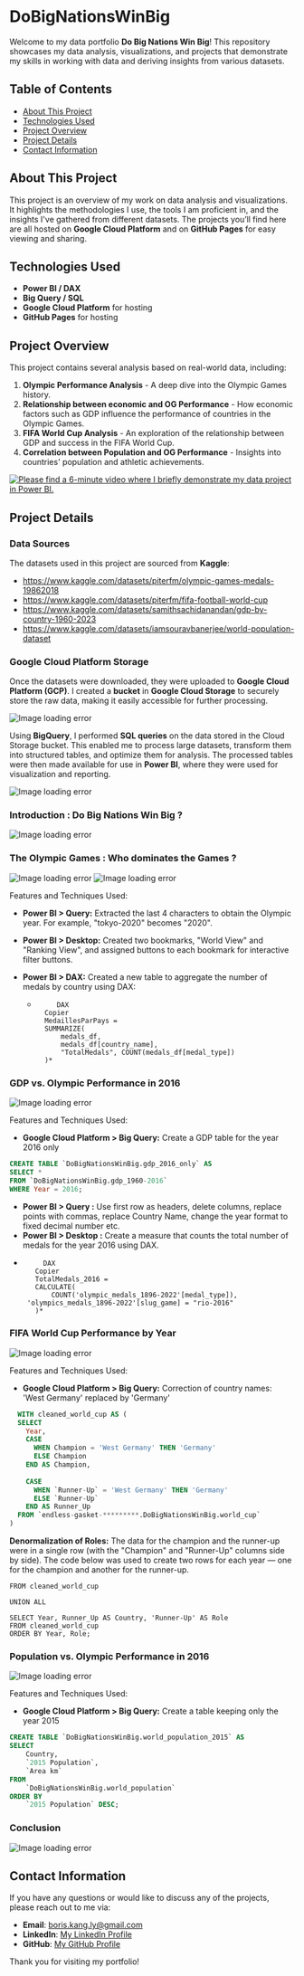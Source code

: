 # DoBigNationsWinBig

Welcome to my data portfolio **Do Big Nations Win Big**! This repository showcases my data analysis, visualizations, and projects that demonstrate my skills in working with data and deriving insights from various datasets.

## Table of Contents
- [About This Project](#about-this-project)
- [Technologies Used](#technologies-used)
- [Project Overview](#project-overview)
- [Project Details](#project-details)
- [Contact Information](#contact-information)

## About This Project

This project is an overview of my work on data analysis and visualizations. It highlights the methodologies I use, the tools I am proficient in, and the insights I've gathered from different datasets. The projects you’ll find here are all hosted on **Google Cloud Platform** and on **GitHub Pages** for easy viewing and sharing.

## Technologies Used

- **Power BI / DAX**
- **Big Query / SQL**
- **Google Cloud Platform** for hosting
- **GitHub Pages** for hosting

## Project Overview

This project contains several analysis based on real-world data, including:
1. **Olympic Performance Analysis** - A deep dive into the Olympic Games history.
2. **Relationship between economic and OG Performance** - How economic factors such as GDP influence the performance of countries in the Olympic Games.
3. **FIFA World Cup Analysis** - An exploration of the relationship between GDP and success in the FIFA World Cup.
4. **Correlation between Population and OG Performance** - Insights into countries' population and athletic achievements.

[![Please find a 6-minute video where I briefly demonstrate my data project in Power BI.](https://github.com/boris-mind/DoBigNationsWinBig/blob/main/imageDBNWBvideo.png)](https://www.loom.com/share/fccf8fdfb234412483ebb64b7320896e?sid=4448521a-3c16-4312-bdc6-d23d31215c7a)

## Project Details

### Data Sources

The datasets used in this project are sourced from **Kaggle**:
- https://www.kaggle.com/datasets/piterfm/olympic-games-medals-19862018
- https://www.kaggle.com/datasets/piterfm/fifa-football-world-cup
- https://www.kaggle.com/datasets/samithsachidanandan/gdp-by-country-1960-2023
- https://www.kaggle.com/datasets/iamsouravbanerjee/world-population-dataset

### Google Cloud Platform Storage

Once the datasets were downloaded, they were uploaded to **Google Cloud Platform (GCP)**. I created a **bucket** in **Google Cloud Storage** to securely store the raw data, making it easily accessible for further processing.

![Image loading error](https://github.com/boris-mind/DoBigNationsWinBig/blob/main/imageDBNWB0.png)

Using **BigQuery**, I performed **SQL queries** on the data stored in the Cloud Storage bucket. This enabled me to process large datasets, transform them into structured tables, and optimize them for analysis. The processed tables were then made available for use in **Power BI**, where they were used for visualization and reporting.

![Image loading error](https://github.com/boris-mind/DoBigNationsWinBig/blob/main/imageDBNWB0.2.png)

### Introduction : Do Big Nations Win Big ?

![Image loading error](https://github.com/boris-mind/DoBigNationsWinBig/blob/main/imageDBNWB1.png)

### The Olympic Games : Who dominates the Games ?

![Image loading error](https://github.com/boris-mind/DoBigNationsWinBig/blob/main/imageDBNWB2.png)
![Image loading error](https://github.com/boris-mind/DoBigNationsWinBig/blob/main/imageDBNWB2.2.png)

Features and Techniques Used:

- **Power BI > Query:** Extracted the last 4 characters to obtain the Olympic year. For example, "tokyo-2020" becomes "2020".
- **Power BI > Desktop:** Created two bookmarks, "World View" and "Ranking View", and assigned buttons to each bookmark for interactive filter buttons.
- **Power BI > DAX:** Created a new table to aggregate the number of medals by country using DAX:

  *          DAX
          Copier
          MedaillesParPays = 
          SUMMARIZE(
              medals_df, 
              medals_df[country_name], 
              "TotalMedals", COUNT(medals_df[medal_type])
          )*

### GDP vs. Olympic Performance in 2016

![Image loading error](https://github.com/boris-mind/DoBigNationsWinBig/blob/main/imageDBNWB3.png)

Features and Techniques Used:

- **Google Cloud Platform > Big Query:** Create a GDP table for the year 2016 only

```SQL
CREATE TABLE `DoBigNationsWinBig.gdp_2016_only` AS
SELECT *
FROM `DoBigNationsWinBig.gdp_1960-2016`
WHERE Year = 2016;
```

- **Power BI > Query :** Use first row as headers, delete columns, replace points with commas, replace Country Name, change the year format to fixed decimal number etc.
- **Power BI > Desktop :** Create a measure that counts the total number of medals for the year 2016 using DAX.

 *          DAX
          Copier
          TotalMedals_2016 = 
          CALCULATE(
              COUNT('olympic_medals_1896-2022'[medal_type]),
        'olympics_medals_1896-2022'[slug_game] = "rio-2016"
          )*

### FIFA World Cup Performance by Year

![Image loading error](https://github.com/boris-mind/DoBigNationsWinBig/blob/main/imageDBNWB4.png)

Features and Techniques Used:

- **Google Cloud Platform > Big Query:** Correction of country names: 'West Germany' replaced by 'Germany'

```SQL
  WITH cleaned_world_cup AS (
  SELECT 
    Year,
    CASE 
      WHEN Champion = 'West Germany' THEN 'Germany'
      ELSE Champion
    END AS Champion,
    
    CASE 
      WHEN `Runner-Up` = 'West Germany' THEN 'Germany'
      ELSE `Runner-Up`
    END AS Runner_Up
  FROM `endless-gasket-*********.DoBigNationsWinBig.world_cup`
)
```
         
**Denormalization of Roles:** The data for the champion and the runner-up were in a single row (with the "Champion" and "Runner-Up" columns side by side). The code below was used to create two rows for each year — one for the champion and another for the runner-up.

```SELECT Year, Champion AS Country, 'Champion' AS Role
FROM cleaned_world_cup

UNION ALL

SELECT Year, Runner_Up AS Country, 'Runner-Up' AS Role
FROM cleaned_world_cup
ORDER BY Year, Role;
```

### Population vs. Olympic Performance in 2016

![Image loading error](https://github.com/boris-mind/DoBigNationsWinBig/blob/main/imageDBNWB5.png)

Features and Techniques Used:

- **Google Cloud Platform > Big Query:** Create a table keeping only the year 2015

```SQL
CREATE TABLE `DoBigNationsWinBig.world_population_2015` AS
SELECT 
    Country,
    `2015 Population`,
    `Area km`
FROM 
    `DoBigNationsWinBig.world_population`
ORDER BY 
    `2015 Population` DESC;
```

### Conclusion

![Image loading error](https://github.com/boris-mind/DoBigNationsWinBig/blob/main/imageDBNWB6.png)

## Contact Information

If you have any questions or would like to discuss any of the projects, please reach out to me via:

- **Email**: boris.kang.ly@gmail.com
- **LinkedIn**: [My LinkedIn Profile](https://www.linkedin.com/in/)
- **GitHub**: [My GitHub Profile](https://github.com/boris-mind)

Thank you for visiting my portfolio!
